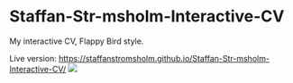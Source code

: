 # Staffan-Str-msholm-Interactive-CV
My interactive CV, Flappy Bird style.

Live version: https://staffanstromsholm.github.io/Staffan-Str-msholm-Interactive-CV/
![](InteractiveCV.gif)